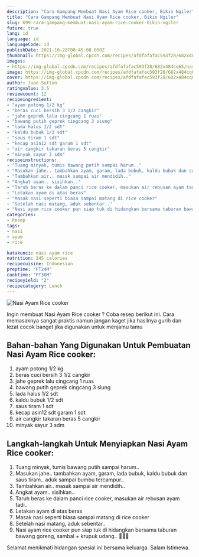```yaml
---
description: "Cara Gampang Membuat Nasi Ayam Rice cooker, Bikin Ngiler"
title: "Cara Gampang Membuat Nasi Ayam Rice cooker, Bikin Ngiler"
slug: 699-cara-gampang-membuat-nasi-ayam-rice-cooker-bikin-ngiler
future: true
lang: id
language: id
languageCode: id
publishDate: 2021-10-28T08:45:08.060Z 
thumbnail: https://img-global.cpcdn.com/recipes/afdfafafac593f28/682x484cq65/nasi-ayam-rice-cooker-foto-resep-utama.png
images:
- https://img-global.cpcdn.com/recipes/afdfafafac593f28/682x484cq65/nasi-ayam-rice-cooker-foto-resep-utama.png
image: https://img-global.cpcdn.com/recipes/afdfafafac593f28/682x484cq65/nasi-ayam-rice-cooker-foto-resep-utama.png
cover: https://img-global.cpcdn.com/recipes/afdfafafac593f28/682x484cq65/nasi-ayam-rice-cooker-foto-resep-utama.png
author: Juan Sutton
ratingvalue: 3.5
reviewcount: 12
recipeingredient:
- "ayam potong 1/2 kg"
- "beras cuci bersih 3 1/2 cangkir"
- "jahe geprek lalu cingcang 1 ruas"
- "bawang putih geprek cingcang 3 siung"
- "lada halus 1/2 sdt"
- "kaldu bubuk 1/2 sdt"
- "saus tiram 1 sdt"
- "kecap asin12 sdt garam 1 sdt"
- "air cangkir takaran beras 5 cangkir"
- "minyak sayur 3 sdm"
recipeinstructions:
- "Tuang minyak, tumis bawang putih sampai harum.."
- "Masukan jahe.. tambahkan ayam, garam, lada bubuk, kaldu bubuk dan saus tiram.. aduk sampai bumbu tercampur.."
- "Tambahkan air.. masak sampai air mendidih.."
- "Angkat ayam.. sisihkan.."
- "Taruh beras ke dalam panci rice cooker, masukan air rebusan ayam tadi.."
- "Letakan ayam di atas beras"
- "Masak nasi seperti biasa sampai matang di rice cooker"
- "Setelah nasi matang, aduk sebentar.."
- "Nasi ayam rice cooker pun siap tuk di hidangkan bersama taburan bawang goreng, sambal + krupuk udang.. 🤗🍛🤤"
categories:
- Resep
tags:
- nasi
- ayam
- rice

katakunci: nasi ayam rice 
nutrition: 245 calories
recipecuisine: Indonesian
preptime: "PT24M"
cooktime: "PT30M"
recipeyield: "2"
recipecategory: Lunch
---
```



![Nasi Ayam Rice cooker](https://img-global.cpcdn.com/recipes/afdfafafac593f28/682x484cq65/nasi-ayam-rice-cooker-foto-resep-utama.png)

Ingin membuat Nasi Ayam Rice cooker ? Coba resep berikut ini. Cara memasaknya sangat praktis namun jangan kaget jika hasilnya gurih dan lezat cocok banget jika digunakan untuk menjamu tamu

<!--inarticleads1-->

## Bahan-bahan Yang Digunakan Untuk Pembuatan Nasi Ayam Rice cooker:

1. ayam potong 1/2 kg
1. beras cuci bersih 3 1/2 cangkir
1. jahe geprek lalu cingcang 1 ruas
1. bawang putih geprek cingcang 3 siung
1. lada halus 1/2 sdt
1. kaldu bubuk 1/2 sdt
1. saus tiram 1 sdt
1. kecap asin12 sdt garam 1 sdt
1. air cangkir takaran beras 5 cangkir
1. minyak sayur 3 sdm



<!--inarticleads2-->

## Langkah-langkah Untuk Menyiapkan Nasi Ayam Rice cooker:

1. Tuang minyak, tumis bawang putih sampai harum..
1. Masukan jahe.. tambahkan ayam, garam, lada bubuk, kaldu bubuk dan saus tiram.. aduk sampai bumbu tercampur..
1. Tambahkan air.. masak sampai air mendidih..
1. Angkat ayam.. sisihkan..
1. Taruh beras ke dalam panci rice cooker, masukan air rebusan ayam tadi..
1. Letakan ayam di atas beras
1. Masak nasi seperti biasa sampai matang di rice cooker
1. Setelah nasi matang, aduk sebentar..
1. Nasi ayam rice cooker pun siap tuk di hidangkan bersama taburan bawang goreng, sambal + krupuk udang.. 🤗🍛🤤




Selamat menikmati hidangan spesial ini bersama keluarga. Salam Istimewa.
